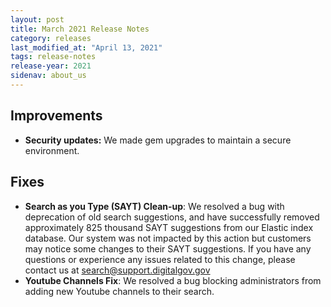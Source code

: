 ```yaml
---
layout: post
title: March 2021 Release Notes
category: releases
last_modified_at: "April 13, 2021"
tags: release-notes
release-year: 2021
sidenav: about_us
---
```


## Improvements

* **Security updates:** We made gem upgrades to maintain a secure environment.

 
## Fixes
* **Search as you Type (SAYT) Clean-up**: We resolved a bug with deprecation of old search suggestions, and have successfully removed approximately 825 thousand SAYT suggestions from our Elastic index database. Our system was not impacted by this action but customers may notice some changes to their SAYT suggestions. If you have any questions or experience any issues related to this change, please contact us at [search@support.digitalgov.gov](mailto:search@support.digitalgov.gov)
* **Youtube Channels Fix**: We resolved a bug blocking administrators from adding new Youtube channels to their search. 

